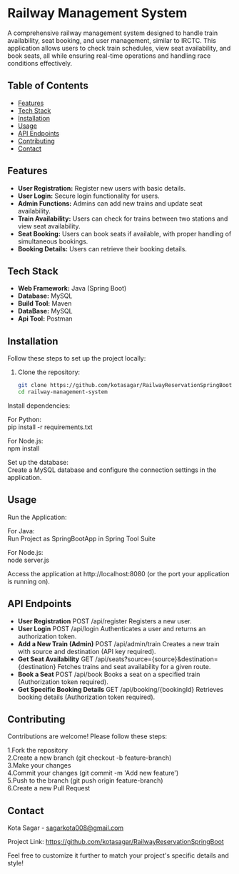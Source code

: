 # Railway Management System

A comprehensive railway management system designed to handle train availability, seat booking, and user management, similar to IRCTC. This application allows users to check train schedules, view seat availability, and book seats, all while ensuring real-time operations and handling race conditions effectively.

## Table of Contents

- [Features](#features)
- [Tech Stack](#tech-stack)
- [Installation](#installation)
- [Usage](#usage)
- [API Endpoints](#api-endpoints)
- [Contributing](#contributing)
- [Contact](#contact)

## Features

- **User Registration:** Register new users with basic details.
- **User Login:** Secure login functionality for users.
- **Admin Functions:** Admins can add new trains and update seat availability.
- **Train Availability:** Users can check for trains between two stations and view seat availability.
- **Seat Booking:** Users can book seats if available, with proper handling of simultaneous bookings.
- **Booking Details:** Users can retrieve their booking details.

## Tech Stack

- **Web Framework:** Java (Spring Boot)
- **Database:** MySQL
- **Build Tool:** Maven
- **DataBase:** MySQL
- **Api Tool:** Postman


## Installation

Follow these steps to set up the project locally:

1. Clone the repository:<br/>
   ```bash
   git clone https://github.com/kotasagar/RailwayReservationSpringBoot/railway-management-system.git
   cd railway-management-system
Install dependencies:

For Python:<br/>
pip install -r requirements.txt

For Node.js:<br/>
npm install

Set up the database:<br/>
Create a MySQL database and configure the connection settings in the application.

## Usage
Run the Application:

For Java:<br/>
Run Project as SpringBootApp in Spring Tool Suite

For Node.js:<br/>
node server.js

Access the application at http://localhost:8080 (or the port your application is running on).

## API Endpoints

- **User Registration**
POST /api/register
Registers a new user.
- **User Login**
POST /api/login
Authenticates a user and returns an authorization token.
- **Add a New Train (Admin)**
POST /api/admin/train
Creates a new train with source and destination (API key required).
- **Get Seat Availability**
GET /api/seats?source={source}&destination={destination}
Fetches trains and seat availability for a given route.
- **Book a Seat**
POST /api/book
Books a seat on a specified train (Authorization token required).
- **Get Specific Booking Details**
GET /api/booking/{bookingId}
Retrieves booking details (Authorization token required).


## Contributing
Contributions are welcome! Please follow these steps:

1.Fork the repository <br/>
2.Create a new branch (git checkout -b feature-branch)<br/>
3.Make your changes<br/>
4.Commit your changes (git commit -m 'Add new feature')<br/>
5.Push to the branch (git push origin feature-branch)<br/>
6.Create a new Pull Request


## Contact
Kota Sagar - sagarkota008@gmail.com

Project Link: https://github.com/kotasagar/RailwayReservationSpringBoot


Feel free to customize it further to match your project's specific details and style!
